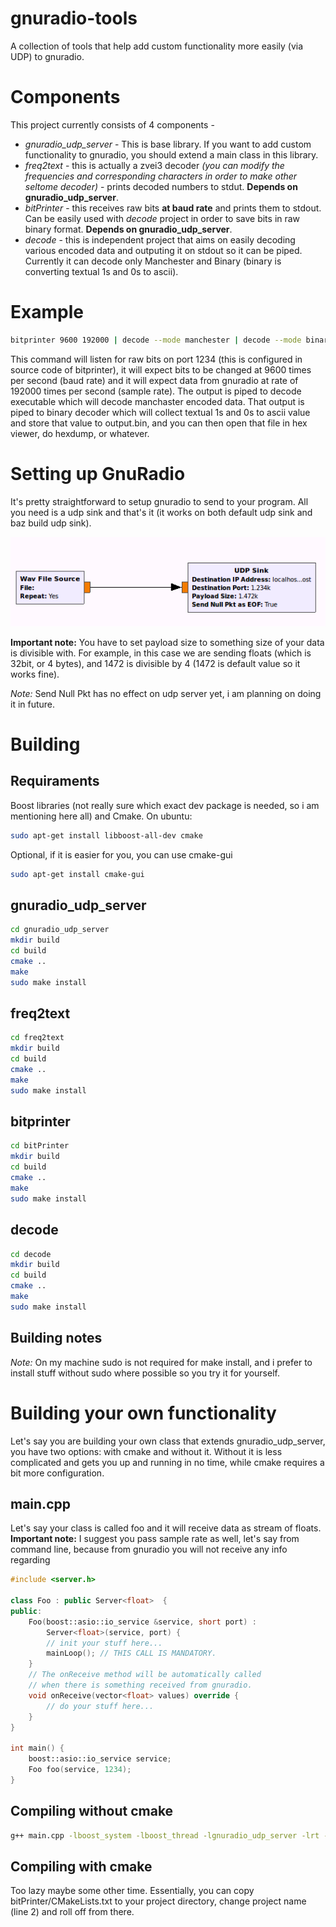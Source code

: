 # gnuradio-tools
A collection of tools that help add custom functionality more easily (via UDP) to gnuradio.

# Components
This project currently consists of 4 components -
* *gnuradio_udp_server* - This is base library. If you want to add custom functionality to gnuradio, you should extend a main class in this library.
* *freq2text* - this is actually a zvei3 decoder *(you can modify the frequencies and corresponding characters in order to make other seltome decoder)* - prints decoded numbers to stdut. **Depends on gnuradio_udp_server**.
* *bitPrinter* - this receives raw bits **at baud rate** and prints them to stdout. Can be easily used with *decode* project in order to save bits in raw binary format. **Depends on gnuradio_udp_server**.
* *decode* - this is independent project that aims on easily decoding various encoded data and outputing it on stdout so it can be piped. Currently it can decode only Manchester and Binary (binary is converting textual 1s and 0s to ascii).

# Example
```sh
bitprinter 9600 192000 | decode --mode manchester | decode --mode binary --output output.bin
```
This command will listen for raw bits on port 1234 (this is configured in source code of bitprinter), it will expect bits to be changed at 9600 times per second (baud rate) and it will expect data from gnuradio at rate of 192000 times per second (sample rate). The output is piped to decode executable which will decode manchaster encoded data. That output is piped to binary decoder which will collect textual 1s and 0s to ascii value and store that value to output.bin, and you can then open that file in hex viewer, do hexdump, or whatever.

# Setting up GnuRadio
It's pretty straightforward to setup gnuradio to send to your program. All you need is a udp sink and that's it (it works on both default udp sink and baz build udp sink).

![gnuradio example](https://github.com/charlieamer/gnuradio-tools/blob/master/images/gnuradio.png?raw=true)

**Important note:** You have to set payload size to something size of your data is divisible with. For example, in this case we are sending floats (which is 32bit, or 4 bytes), and 1472 is divisible by 4 (1472 is default value so it works fine).

*Note:* Send Null Pkt has no effect on udp server yet, i am planning on doing it in future.
# Building
## Requiraments
Boost libraries (not really sure which exact dev package is needed, so i am mentioning here all) and Cmake.
On ubuntu:
```sh
sudo apt-get install libboost-all-dev cmake
```
Optional, if it is easier for you, you can use cmake-gui
```sh
sudo apt-get install cmake-gui
```
## gnuradio_udp_server
```sh
cd gnuradio_udp_server
mkdir build
cd build
cmake ..
make
sudo make install
```

## freq2text
```sh
cd freq2text
mkdir build
cd build
cmake ..
make
sudo make install
```
## bitprinter
```sh
cd bitPrinter
mkdir build
cd build
cmake ..
make
sudo make install
```
## decode
```sh
cd decode
mkdir build
cd build
cmake ..
make
sudo make install
```
## Building notes
*Note:* On my machine sudo is not required for make install, and i prefer to install stuff without sudo where possible so you try it for yourself.

# Building your own functionality
Let's say you are building your own class that extends gnuradio_udp_server, you have two options: with cmake and without it. Without it is less complicated and gets you up and running in no time, while cmake requires a bit more configuration.

## main.cpp
Let's say your class is called foo and it will receive data as stream of floats. **Important note:** I suggest you pass sample rate as well, let's say from command line, because from gnuradio you will not receive any info regarding 

```cpp
#include <server.h>

class Foo : public Server<float>  {
public:
    Foo(boost::asio::io_service &service, short port) :
        Server<float>(service, port) {
        // init your stuff here...
        mainLoop(); // THIS CALL IS MANDATORY.
    }
    // The onReceive method will be automatically called
    // when there is something received from gnuradio.
    void onReceive(vector<float> values) override {
        // do your stuff here...
    }
}

int main() {
    boost::asio::io_service service;
    Foo foo(service, 1234);
}
```
## Compiling without cmake
```sh
g++ main.cpp -lboost_system -lboost_thread -lgnuradio_udp_server -lrt -pthread
```

## Compiling with cmake
Too lazy maybe some other time. Essentially, you can copy bitPrinter/CMakeLists.txt to your project directory, change project name (line 2) and roll off from there.
